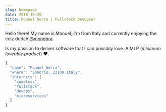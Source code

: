 ```yaml
---
slug: homepage
date: 2018-10-29
title: Manuel Serra | Fullstack DevOpser
---
```


Hello there! My name is Manuel, I'm from Italy and currently enjoying the culz dudah [@mondora](https://mondora.com).

Is my passion to deliver software that I can possibly love. A MLP (_minimum loveable product_) ♥️.

```javascript
{
  "name": "Manuel Serra",
  "where": "Sondrio, 23100 Italy",
  "interests": [
    "codeless",
    "fullstack",
    "devops",
    "microservices"
  ]
}
```
